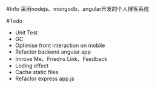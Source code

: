 #Info
采用nodejs、mongodb、angular开发的个人博客系统

#Todo
+ Unit Test
+ GC
+ Optimise front interaction on mobile
+ Refactor backend angular app
+ Imrove Me、Friedns Link、Feedback
+ Loding effect
+ Cache static files
+ Refactor express app.js

